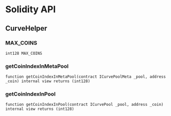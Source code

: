# Solidity API

## CurveHelper

### MAX_COINS

```solidity
int128 MAX_COINS
```

### getCoinIndexInMetaPool

```solidity
function getCoinIndexInMetaPool(contract ICurvePoolMeta _pool, address _coin) internal view returns (int128)
```

### getCoinIndexInPool

```solidity
function getCoinIndexInPool(contract ICurvePool _pool, address _coin) internal view returns (int128)
```

